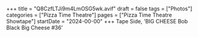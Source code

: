 +++
title = "Q8CzfLTJi9m4LmOSG5wk.avif"
draft = false
tags = ["Photos"]
categories = ["Pizza Time Theatre"]
pages = ["Pizza Time Theatre Showtape"]
startDate = "2024-00-00"
+++
Tape Side, 'BIG CHEESE Bob Black Big Cheese #36'
